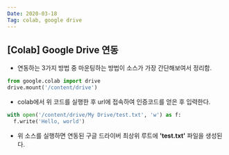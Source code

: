```yaml
---
Date: 2020-03-18
Tag: colab, google drive
---
```




## [Colab] Google Drive 연동

- 연동하는 3가지 방법 중 마운팅하는 방법이 소스가 가장 간단해보여서 정리함.



```python
from google.colab import drive
drive.mount('/content/drive')
```

- colab에서 위 코드를 실행한 후 url에 접속하여 인증코드를 얻은 후 입력한다.



```python
with open('/content/drive/My Drive/test.txt', 'w') as f:
  f.write('Hello, world')
```

- 위 소스를 실행하면 연동된 구글 드라이버 최상위 루트에 **'test.txt'** 파일을 생성된다.

